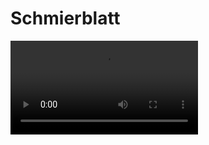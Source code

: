 # Schmierblatt

![example](https://github.com/gxstxxv/Schmierblatt/blob/main/videos/example_video.mp4)

